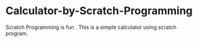 # Calculator-by-Scratch-Programming
Scratch Programming is fun . This is a simple calculator using scratch program.
